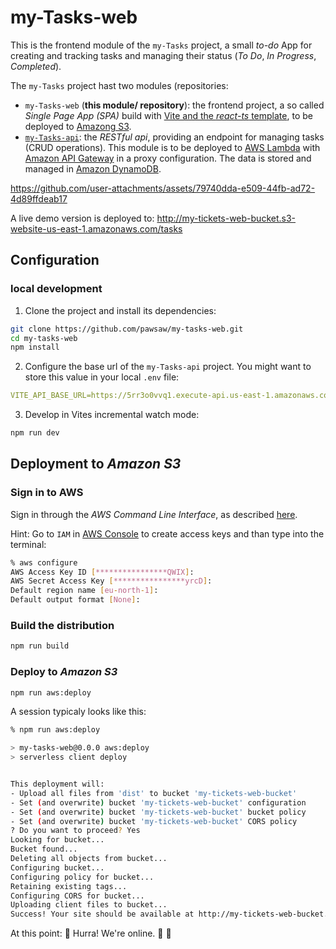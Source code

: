 # my-Tasks-web

This is the frontend module of the `my-Tasks` project, a small _to-do_ App for creating and tracking tasks and managing their status (_To Do_, _In Progress_, _Completed_).

The `my-Tasks` project hast two modules (repositories:

- `my-Tasks-web` (**this module/ repository**): the frontend project, a so called _Single Page App (SPA)_ build with [Vite and the _react-ts_ template](https://vite.dev/guide/#scaffolding-your-first-vite-project), to be deployed to [Amazong S3](https://docs.aws.amazon.com/AmazonS3/latest/userguide/WebsiteHosting.html).
- [`my-Tasks-api`](https://github.com/pawsaw/my-tasks-api): the _RESTful api_, providing an endpoint for managing tasks (CRUD operations). This module is to be deployed to [AWS Lambda](https://aws.amazon.com/lambda/) with [Amazon API Gateway](https://aws.amazon.com/api-gateway/) in a proxy configuration. The data is stored and managed in [Amazon DynamoDB](https://aws.amazon.com/dynamodb/).



https://github.com/user-attachments/assets/79740dda-e509-44fb-ad72-4d89ffdeab17



A live demo version is deployed to: http://my-tickets-web-bucket.s3-website-us-east-1.amazonaws.com/tasks

## Configuration

### local development

1. Clone the project and install its dependencies:

```sh
git clone https://github.com/pawsaw/my-tasks-web.git
cd my-tasks-web
npm install
```

2. Configure the base url of the `my-Tasks-api` project. You might want to store this value in your local `.env` file:

```yml
VITE_API_BASE_URL=https://5rr3o0vvq1.execute-api.us-east-1.amazonaws.com
```

3. Develop in Vites incremental watch mode:

```sh
npm run dev
```

## Deployment to _Amazon S3_

### Sign in to AWS

Sign in through the _AWS Command Line Interface_, as described [here](https://docs.aws.amazon.com/signin/latest/userguide/command-line-sign-in.html).

Hint:
Go to `IAM` in [AWS Console](https://eu-north-1.signin.aws.amazon.com/) to create access keys and than type into the terminal:
```sh
% aws configure    
AWS Access Key ID [****************QWIX]: 
AWS Secret Access Key [****************yrcD]: 
Default region name [eu-north-1]: 
Default output format [None]: 
````

### Build the distribution

```sh
npm run build
```

### Deploy to _Amazon S3_

```sh
npm run aws:deploy
```

A session typicaly looks like this:
```sh
% npm run aws:deploy

> my-tasks-web@0.0.0 aws:deploy
> serverless client deploy


This deployment will:
- Upload all files from 'dist' to bucket 'my-tickets-web-bucket'
- Set (and overwrite) bucket 'my-tickets-web-bucket' configuration
- Set (and overwrite) bucket 'my-tickets-web-bucket' bucket policy
- Set (and overwrite) bucket 'my-tickets-web-bucket' CORS policy
? Do you want to proceed? Yes
Looking for bucket...
Bucket found...
Deleting all objects from bucket...
Configuring bucket...
Configuring policy for bucket...
Retaining existing tags...
Configuring CORS for bucket...
Uploading client files to bucket...
Success! Your site should be available at http://my-tickets-web-bucket.s3-website-us-east-1.amazonaws.com/
```

At this point: 🚀 Hurra! We're online. 🎉 🥳
